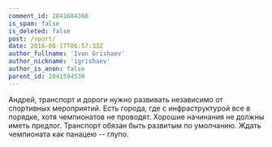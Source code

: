 ```yaml
---
comment_id: 2841684366
is_spam: false
is_deleted: false
post: /sport/
date: 2016-08-17T06:57:33Z
author_fullname: 'Ivan Grishaev'
author_nickname: 'igrishaev'
author_is_anon: false
parent_id: 2841594530
---
```


<p>Андрей, транспорт и дороги нужно развивать независимо от спортивных мероприятий. Есть города, где с инфраструктурой все в порядке, хотя чемпионатов не проводят. Хорошие начинания не должны иметь предлог. Транспорт обязан быть развитым по умолчанию. Ждать чемпионата как панацею -- глупо.</p>
